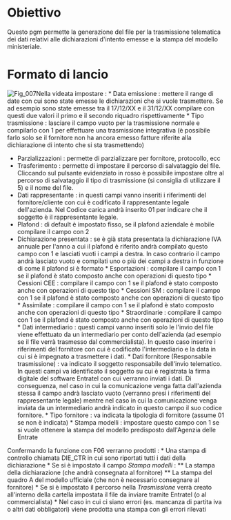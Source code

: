 # Obiettivo
Questo pgm permette la generazione del file per la trasmissione telematica dei dati relativi alle dichiarazioni d'intento emesse e la stampa del modello ministeriale.

# Formato di lancio
![Fig_007](https://doc.smeup.com/immagini/MBDOC_OGG-P_BRIN05/Fig_007.png)Nella videata impostare : 
 \* Data emissione :  mettere il range di date con cui sono state emesse le dichiarazioni che si vuole trasmettere. Se ad esempio sono state emesse tra il 17/12/XX e il 31/12/XX compilare con questi due valori il primo e il secondo riquadro rispettivamente
 \* Tipo trasmissione :  lasciare il campo vuoto per la trasmissione normale e compilarlo con 1 per effettuare una trasmissione integrativa (è possibile farlo solo se il fornitore non ha ancora emesso fatture riferite alla dichiarazione di intento che si sta trasmettendo)
-  Parzializzazioni :  permette di parzializzare per fornitore, protocollo, ecc
-  Trasferimento :  permette di impostare il percorso di salvataggio del file. Cliccando sul pulsante evidenziato in rosso è possibile impostare oltre al percorso di salvataggio il tipo di trasmissione (si consiglia di utilizzare il 5) e il nome del file.
-  Dati rappresentante :  in questi campi vanno inseriti i riferimenti del fornitore/cliente con cui è codificato il rappresentante legale dell'azienda. Nel Codice carica andrà inserito 01 per indicare che il soggetto è il rappresentante legale.
-  Plafond :  di default è impostato fisso, se il plafond aziendale è mobile compilare il campo con 2
-  Dichiarazione presentata :  se è già stata presentata la dichiarazione IVA annuale per l'anno a cui il plafond è riferito andrà compilato questo campo con 1 e lasciati vuoti i campi a destra. In caso contrario il campo andrà lasciato vuoto e compilati uno o più dei campi a destra in funzione di come il plafond si è formato
 \* Esportazioni :  compilare il campo con 1 se il plafond è stato composto anche con operazioni di questo tipo
 \* Cessioni CEE :  compilare il campo con 1 se il plafond è stato composto anche con operazioni di questo tipo
 \* Cessioni SM :  compilare il campo con 1 se il plafond è stato composto anche con operazioni di questo tipo
 \* Assimilate :  compilare il campo con 1 se il plafond è stato composto anche con operazioni di questo tipo
 \* Straordinarie :  compilare il campo con 1 se il plafond è stato composto anche con operazioni di questo tipo
 \* Dati intermediario :  questi campi vanno inseriti solo le l'invio del file viene effettuato da un intermediario per conto dell'azienda (ad esempio se il file verrà trasmesso dal commercialista). In questo caso inserire i riferimenti del fornitore con cui è codificato l'intermediario e la data in cui si è impegnato a trasmettere i dati.
 \* Dati fornitore (Responsabile trasmissione) :  va indicato il soggetto responsabile dell'invio telematico. In questi campi va identificato il soggetto su cui è registrata la firma digitale del software Entratel con cui verranno inviati i dati. Di conseguenza, nel caso in cui la comunicazione venga fatta dall'azienda stessa il campo andrà lasciato vuoto (verranno presi i riferimenti del rappresentante legale) mentre nel caso in cui la comunicazione venga inviata da un intermediario andrà indicato in questo campo il suo codice fornitore.
 \* Tipo fornitore :  va indicata la tipologia di fornitore (assume 01 se non è indicata)
 \* Stampa modelli :  impostare questo campo con 1 se si vuole ottenere la stampa del modello predisposto dall'Agenzia delle Entrate

Confermando la funzione con F06 verranno prodotti : 
 \* Una stampa di controllo chiamata DIE_CTR in cui sono riportati tutti i dati della dichiarazione
 \* Se si è impostato il campo _Stampa modelli_ : 
 \*\* La stampa della dichiarazione (che andrà consegnata al fornitore)
 \*\* La stampa del quadro A del modello ufficiale (che non è necessario consegnare al fornitore)
 \* Se si è impostato il percorso nella _Trasmissione_ verrà creato all'interno della cartella impostata il file da inviare tramite Entratel (o al commercialista)
 \* Nel caso in cui ci siano errori (es. mancanza di partita iva o altri dati obbligatori) viene prodotta una stampa con gli errori rilevati


